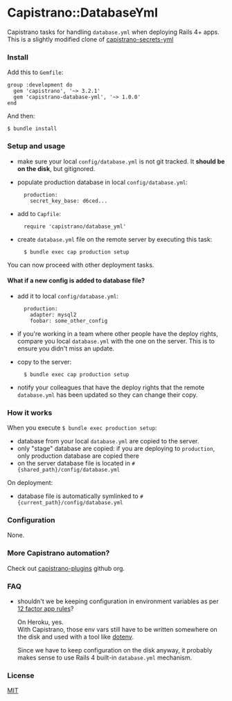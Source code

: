 # Capistrano::DatabaseYml

Capistrano tasks for handling `database.yml` when deploying Rails 4+ apps.
This is a slightly modified clone of [capistrano-secrets-yml](https://github.com/capistrano-plugins/capistrano-secrets-yml)

### Install

Add this to `Gemfile`:

    group :development do
      gem 'capistrano', '~> 3.2.1'
      gem 'capistrano-database-yml', '~> 1.0.0'
    end

And then:

    $ bundle install

### Setup and usage

- make sure your local `config/database.yml` is not git tracked. It **should be on
  the disk**, but gitignored.

- populate production database in local `config/database.yml`:

        production:
          secret_key_base: d6ced...

- add to `Capfile`:

        require 'capistrano/database_yml'

- create `database.yml` file on the remote server by executing this task:

        $ bundle exec cap production setup

You can now proceed with other deployment tasks.

#### What if a new config is added to database file?

- add it to local `config/database.yml`:

        production:
          adapter: mysql2
          foobar: some_other_config

- if you're working in a team where other people have the deploy rights, compare
  you local `database.yml` with the one on the server. This is to ensure you
  didn't miss an update.
- copy to the server:

        $ bundle exec cap production setup

- notify your colleagues that have the deploy rights that the remote
  `database.yml` has been updated so they can change their copy.


### How it works

When you execute `$ bundle exec production setup`:

- database from your local `database.yml` are copied to the server.<br/>
- only "stage" database are copied: if you are deploying to `production`,
  only production database are copied there
- on the server database file is located  in `#{shared_path}/config/database.yml`

On deployment:

- database file is automatically symlinked to `#{current_path}/config/database.yml`

### Configuration

None.

### More Capistrano automation?

Check out [capistrano-plugins](https://github.com/capistrano-plugins) github org.

### FAQ

- shouldn't we be keeping configuration in environment variables as per
  [12 factor app rules](http://12factor.net/config)?

  On Heroku, yes.<br/>
  With Capistrano, those env vars still have to be written somewhere on the disk
  and used with a tool like [dotenv](https://github.com/bkeepers/dotenv).

  Since we have to keep configuration on the disk anyway, it probably makes
  sense to use Rails 4 built-in `database.yml` mechanism.

### License

[MIT](LICENSE.md)
